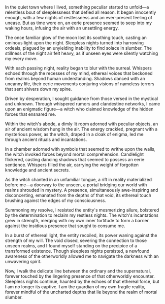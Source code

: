 In the quiet town where I lived, something peculiar started to unfold—a relentless bout of sleeplessness that defied all reason. It began innocently enough, with a few nights of restlessness and an ever-present feeling of unease. But as time wore on, an eerie presence seemed to seep into my waking hours, infusing the air with an unsettling energy.

The once familiar glow of the moon lost its soothing touch, casting an ominous light upon the night. Sleepless nights turned into harrowing ordeals, plagued by an unyielding inability to find solace in slumber. The stillness of the night air felt heavy, as if unseen eyes were silently watching my every move.

With each passing night, reality began to blur with the surreal. Whispers echoed through the recesses of my mind, ethereal voices that beckoned from realms beyond human understanding. Shadows danced with an uncanny life, their eerie movements conjuring visions of nameless terrors that sent shivers down my spine.

Driven by desperation, I sought guidance from those versed in the mystical and unknown. Through whispered rumors and clandestine networks, I came upon an enigmatic figure—a witch who claimed knowledge of the hidden forces that ensnared me.

Within the witch's abode, a dimly lit room adorned with peculiar objects, an air of ancient wisdom hung in the air. The energy crackled, pregnant with a mysterious power, as the witch, draped in a cloak of enigma, led me through ancient rituals and incantations.

In a chamber adorned with symbols that seemed to writhe upon the walls, the witch invoked forces beyond mortal comprehension. Candlelight flickered, casting dancing shadows that seemed to possess an eerie sentience. Whispers filled the air, carrying the weight of forgotten knowledge and ancient secrets.

As the witch chanted in an unfamiliar tongue, a rift in reality materialized before me—a doorway to the unseen, a portal bridging our world with realms shrouded in mystery. A presence, simultaneously awe-inspiring and disconcerting, emanated from the depths of that void, its ethereal touch brushing against the edges of my consciousness.

Summoning my resolve, I resisted the entity's mesmerizing allure, bolstered by the determination to reclaim my restless nights. The witch's incantations grew in strength, merging with my own inner fortitude to form a barrier against the insidious presence that sought to consume me.

In a burst of ethereal light, the entity recoiled, its power waning against the strength of my will. The void closed, severing the connection to those unseen realms, and I found myself standing on the precipice of a transformed existence. Though sleepless nights persisted, a newfound awareness of the otherworldly allowed me to navigate the darkness with an unwavering spirit.

Now, I walk the delicate line between the ordinary and the supernatural, forever touched by the lingering presence of that otherworldly encounter. Sleepless nights continue, haunted by the echoes of that ethereal force, but I am no longer its captive. I am the guardian of my own fragile reality, forever mindful of the uncharted depths that lie beyond the realm of mortal slumber.